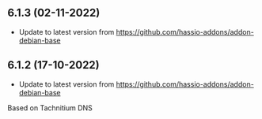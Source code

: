 
## 6.1.3 (02-11-2022)
- Update to latest version from https://github.com/hassio-addons/addon-debian-base

## 6.1.2 (17-10-2022)
- Update to latest version from https://github.com/hassio-addons/addon-debian-base

Based on Tachnitium DNS
